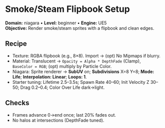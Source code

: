 # Smoke/Steam Flipbook Setup
**Domain:** niagara • **Level:** beginner • **Engine:** UE5  
**Objective:** Render smoke/steam sprites with a flipbook and clean edges.

## Recipe
- Texture: RGBA flipbook (e.g., 8×8). Import → (opt) No Mipmaps if blurry.
- Material: Translucent → `Opacity = Alpha * DepthFade` (Clamp), `BaseColor = RGB`; (opt) multiply by Particle Color.
- Niagara: Sprite renderer → **SubUV** on; **Subdivisions** X=8 Y=8; **Mode: Life**; **Interpolation: Linear**; **Loops: 1**.
- Starter tuning: Lifetime 2.5–3.5s; Spawn Rate 40–60; Init Velocity Z 30–50; Drag 0.2–0.4; Color Over Life dark→light.

## Checks
- Frames advance 0→end once; last 20% fades out.
- No halos at intersections (DepthFade tuned).
